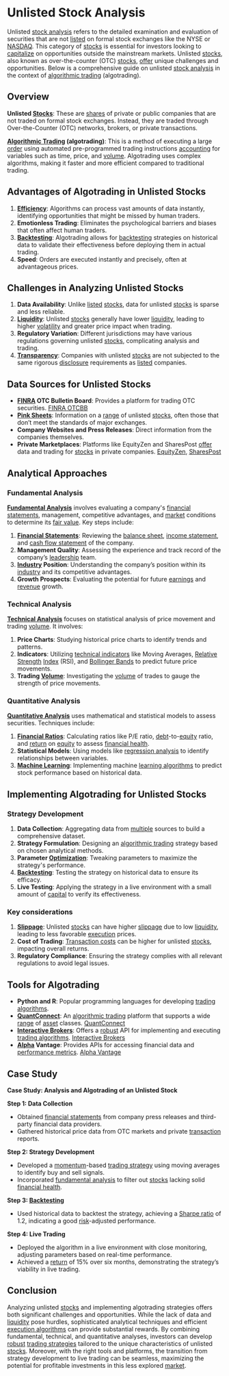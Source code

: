 # Unlisted Stock Analysis

Unlisted [stock analysis](../s/stock_analysis.md) refers to the detailed examination and evaluation of securities that are not [listed](../l/listed.md) on formal stock exchanges like the NYSE or [NASDAQ](../n/nasdaq.md). This category of [stocks](../s/stock.md) is essential for investors looking to [capitalize](../c/capitalize.md) on opportunities outside the mainstream markets. Unlisted [stocks](../s/stock.md), also known as over-the-counter (OTC) [stocks](../s/stock.md), [offer](../o/offer.md) unique challenges and opportunities. Below is a comprehensive guide on unlisted [stock analysis](../s/stock_analysis.md) in the context of [algorithmic trading](../a/algorithmic_trading.md) (algotrading).

## Overview

**Unlisted [Stocks](../s/stock.md)**: These are [shares](../s/shares.md) of private or public companies that are not traded on formal stock exchanges. Instead, they are traded through Over-the-Counter (OTC) networks, brokers, or private transactions. 

**[Algorithmic Trading](../a/algorithmic_trading.md) (algotrading)**: This is a method of executing a large [order](../o/order.md) using automated pre-programmed trading instructions [accounting](../a/accounting.md) for variables such as time, price, and [volume](../v/volume.md). Algotrading uses complex algorithms, making it faster and more efficient compared to traditional trading.

## Advantages of Algotrading in Unlisted Stocks

1. **[Efficiency](../e/efficiency.md)**: Algorithms can process vast amounts of data instantly, identifying opportunities that might be missed by human traders.
2. **Emotionless Trading**: Eliminates the psychological barriers and biases that often affect human traders.
3. **[Backtesting](../b/backtesting.md)**: Algotrading allows for [backtesting](../b/backtesting.md) strategies on historical data to validate their effectiveness before deploying them in actual trading.
4. **Speed**: Orders are executed instantly and precisely, often at advantageous prices.

## Challenges in Analyzing Unlisted Stocks

1. **Data Availability**: Unlike [listed](../l/listed.md) [stocks](../s/stock.md), data for unlisted [stocks](../s/stock.md) is sparse and less reliable.
2. **[Liquidity](../l/liquidity.md)**: Unlisted [stocks](../s/stock.md) generally have lower [liquidity](../l/liquidity.md), leading to higher [volatility](../v/volatility.md) and greater price impact when trading.
3. **Regulatory Variation**: Different jurisdictions may have various regulations governing unlisted [stocks](../s/stock.md), complicating analysis and trading.
4. **[Transparency](../t/transparency.md)**: Companies with unlisted [stocks](../s/stock.md) are not subjected to the same rigorous [disclosure](../d/disclosure.md) requirements as [listed](../l/listed.md) companies.

## Data Sources for Unlisted Stocks

- **[FINRA](../f/finra.md) OTC Bulletin Board**: Provides a platform for trading OTC securities. [FINRA OTCBB](https://www.finra.org/filing-reporting/otcbb)
- **[Pink Sheets](../p/pink_sheets.md)**: Information on a [range](../r/range.md) of unlisted [stocks](../s/stock.md), often those that don’t meet the standards of major exchanges. 
- **Company Websites and Press Releases**: Direct information from the companies themselves.
- **Private Marketplaces**: Platforms like EquityZen and SharesPost [offer](../o/offer.md) data and trading for [stocks](../s/stock.md) in private companies. [EquityZen](https://www.equityzen.com), [SharesPost](https://sharespost.com)

## Analytical Approaches

### Fundamental Analysis

**[Fundamental Analysis](../f/fundamental_analysis.md)** involves evaluating a company's [financial statements](../f/financial_statements.md), management, competitive advantages, and [market](../m/market.md) conditions to determine its [fair value](../f/fair_value.md). Key steps include:

1. **[Financial Statements](../f/financial_statements.md)**: Reviewing the [balance sheet](../b/balance_sheet.md), [income statement](../i/income_statement.md), and [cash flow statement](../c/cash_flow_statement.md) of the company.
2. **Management Quality**: Assessing the experience and track record of the company’s [leadership](../l/leadership.md) team.
3. **[Industry](../i/industry.md) Position**: Understanding the company’s position within its [industry](../i/industry.md) and its competitive advantages.
4. **Growth Prospects**: Evaluating the potential for future [earnings](../e/earnings.md) and [revenue](../r/revenue.md) growth.

### Technical Analysis

**[Technical Analysis](../t/technical_analysis.md)** focuses on statistical analysis of price movement and trading [volume](../v/volume.md). It involves:

1. **Price Charts**: Studying historical price charts to identify trends and patterns.
2. **Indicators**: Utilizing [technical indicators](../t/technical_indicators.md) like Moving Averages, [Relative Strength](../r/relative_strength.md) [Index](../i/index_instrument.md) (RSI), and [Bollinger Bands](../b/bollinger_bands.md) to predict future price movements.
3. **Trading [Volume](../v/volume.md)**: Investigating the [volume](../v/volume.md) of trades to gauge the strength of price movements.

### Quantitative Analysis

**[Quantitative Analysis](../q/quantitative_analysis.md)** uses mathematical and statistical models to assess securities. Techniques include:

1. **[Financial Ratios](../f/financial_ratios.md)**: Calculating ratios like P/E ratio, [debt](../d/debt.md)-to-[equity](../e/equity.md) ratio, and [return](../r/return.md) on [equity](../e/equity.md) to assess [financial health](../f/financial_health.md).
2. **Statistical Models**: Using models like [regression analysis](../r/regression_analysis.md) to identify relationships between variables.
3. **[Machine Learning](../m/machine_learning.md)**: Implementing machine [learning algorithms](../l/learning_algorithms_in_trading.md) to predict stock performance based on historical data.

## Implementing Algotrading for Unlisted Stocks

### Strategy Development

1. **Data Collection**: Aggregating data from [multiple](../m/multiple.md) sources to build a comprehensive dataset.
2. **Strategy Formulation**: Designing an [algorithmic trading](../a/algorithmic_trading.md) strategy based on chosen analytical methods.
3. **Parameter [Optimization](../o/optimization.md)**: Tweaking parameters to maximize the strategy's performance.
4. **[Backtesting](../b/backtesting.md)**: Testing the strategy on historical data to ensure its efficacy.
5. **Live Testing**: Applying the strategy in a live environment with a small amount of [capital](../c/capital.md) to verify its effectiveness.

### Key considerations

1. **[Slippage](../s/slippage.md)**: Unlisted [stocks](../s/stock.md) can have higher [slippage](../s/slippage.md) due to low [liquidity](../l/liquidity.md), leading to less favorable [execution](../e/execution.md) prices.
2. **Cost of Trading**: [Transaction costs](../t/transaction_costs.md) can be higher for unlisted [stocks](../s/stock.md), impacting overall returns.
3. **Regulatory Compliance**: Ensuring the strategy complies with all relevant regulations to avoid legal issues.

## Tools for Algotrading

- **Python and R**: Popular programming languages for developing [trading algorithms](../t/trading_algorithms.md).
- **[QuantConnect](../q/quantconnect.md)**: An [algorithmic trading](../a/algorithmic_trading.md) platform that supports a wide [range](../r/range.md) of [asset](../a/asset.md) classes. [QuantConnect](https://www.quantconnect.com)
- **[Interactive Brokers](../i/interactive_brokers.md)**: Offers a [robust](../r/robust.md) API for implementing and executing [trading algorithms](../t/trading_algorithms.md). [Interactive Brokers](https://www.interactivebrokers.com)
- **[Alpha](../a/alpha.md) Vantage**: Provides APIs for accessing financial data and [performance metrics](../p/performance_metrics.md). [Alpha Vantage](https://www.alphavantage.co)

## Case Study

**Case Study: Analysis and Algotrading of an Unlisted Stock**

**Step 1: Data Collection**
- Obtained [financial statements](../f/financial_statements.md) from company press releases and third-party financial data providers.
- Gathered historical price data from OTC markets and private [transaction](../t/transaction.md) reports.

**Step 2: Strategy Development**
- Developed a [momentum](../m/momentum.md)-based [trading strategy](../t/trading_strategy.md) using moving averages to identify buy and sell signals.
- Incorporated [fundamental analysis](../f/fundamental_analysis.md) to filter out [stocks](../s/stock.md) lacking solid [financial health](../f/financial_health.md).

**Step 3: [Backtesting](../b/backtesting.md)**
- Used historical data to backtest the strategy, achieving a [Sharpe ratio](../s/sharpe_ratio.md) of 1.2, indicating a good [risk](../r/risk.md)-adjusted performance.

**Step 4: Live Trading**
- Deployed the algorithm in a live environment with close monitoring, adjusting parameters based on real-time performance.
- Achieved a [return](../r/return.md) of 15% over six months, demonstrating the strategy’s viability in live trading.

## Conclusion

Analyzing unlisted [stocks](../s/stock.md) and implementing algotrading strategies offers both significant challenges and opportunities. While the lack of data and [liquidity](../l/liquidity.md) pose hurdles, sophisticated analytical techniques and efficient [execution algorithms](../e/execution_algorithms.md) can provide substantial rewards. By combining fundamental, technical, and quantitative analyses, investors can develop [robust](../r/robust.md) [trading strategies](../t/trading_strategies.md) tailored to the unique characteristics of unlisted [stocks](../s/stock.md). Moreover, with the right tools and platforms, the transition from strategy development to live trading can be seamless, maximizing the potential for profitable investments in this less explored [market](../m/market.md).